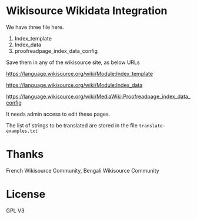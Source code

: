 # Wikisource Wikidata Integration

We have three file here.

1. Index_template
2. Index_data
3. proofreadpage_index_data_config

Save them in any of the wikisource site, as below URLs

https://language.wikisource.org/wiki/Module:Index_template

https://language.wikisource.org/wiki/Module:Index_data

https://language.wikisource.org/wiki/MediaWiki:Proofreadpage_index_data_config

It needs admin access to edit these pages.

The list of strings to be translated are stored in the file `translate-examples.txt`


# Thanks

French Wikisource Community, Bengali Wikisource Community 

# License
GPL V3
